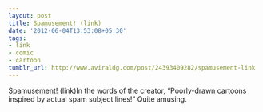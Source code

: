 ```yaml
---
layout: post
title: Spamusement! (link)
date: '2012-06-04T13:53:08+05:30'
tags:
- link
- comic
- cartoon
tumblr_url: http://www.aviraldg.com/post/24393409282/spamusement-link
---
```

Spamusement! (link)In the words of the creator, “Poorly-drawn cartoons inspired by actual spam subject lines!” Quite amusing.
